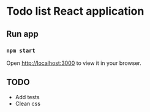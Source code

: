 # Todo list React application

## Run app

### `npm start`

Open [http://localhost:3000](http://localhost:3000) to view it in your browser.

## TODO

- Add tests
- Clean css
